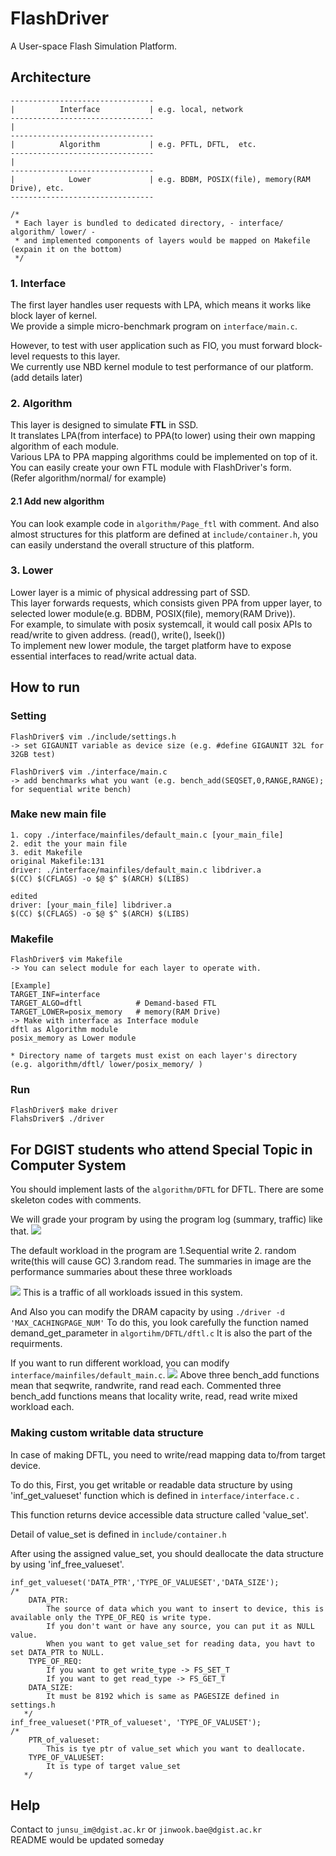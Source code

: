 # FlashDriver
A User-space Flash Simulation Platform.

## Architecture
```
--------------------------------
|          Interface           | e.g. local, network
--------------------------------
|
--------------------------------
|          Algorithm           | e.g. PFTL, DFTL,  etc.
--------------------------------
|
--------------------------------
|            Lower             | e.g. BDBM, POSIX(file), memory(RAM Drive), etc.
--------------------------------

/*
 * Each layer is bundled to dedicated directory, - interface/ algorithm/ lower/ -
 * and implemented components of layers would be mapped on Makefile (expain it on the bottom)
 */
```

### 1. Interface
The first layer handles user requests with LPA, which means it works like block layer of kernel.  
We provide a simple micro-benchmark program on ```interface/main.c```.  

However, to test with user application such as FIO, you must forward block-level requests to this layer.  
We currently use NBD kernel module to test performance of our platform. (add details later)  


### 2. Algorithm
This layer is designed to simulate **FTL** in SSD.  
It translates LPA(from interface) to PPA(to lower) using their own mapping algorithm of each module.  
Various LPA to PPA mapping algorithms could be implemented on top of it.  
You can easily create your own FTL module with FlashDriver's form.  
(Refer algorithm/normal/ for example)

####  2.1 Add new algorithm
You can look example code in ```algorithm/Page_ftl``` with comment.
And also almost structures for this platform are defined at ```include/container.h```, you can easily understand the overall structure of this platform.


### 3. Lower
Lower layer is a mimic of physical addressing part of SSD.  
This layer forwards requests, which consists given PPA from upper layer, to selected lower module(e.g. BDBM, POSIX(file), memory(RAM Drive)).  
For example, to simulate with posix systemcall, it would call posix APIs to read/write to given address. (read(), write(), lseek())  
To implement new lower module, the target platform have to expose essential interfaces to read/write actual data.  

## How to run
### Setting
```
FlashDriver$ vim ./include/settings.h
-> set GIGAUNIT variable as device size (e.g. #define GIGAUNIT 32L for 32GB test)

FlashDriver$ vim ./interface/main.c
-> add benchmarks what you want (e.g. bench_add(SEQSET,0,RANGE,RANGE); for sequential write bench)
```

### Make new main file
```
1. copy ./interface/mainfiles/default_main.c [your_main_file]
2. edit the your main file
3. edit Makefile
original Makefile:131
driver: ./interface/mainfiles/default_main.c libdriver.a
$(CC) $(CFLAGS) -o $@ $^ $(ARCH) $(LIBS)

edited
driver: [your_main_file] libdriver.a
$(CC) $(CFLAGS) -o $@ $^ $(ARCH) $(LIBS)
```

### Makefile
```
FlashDriver$ vim Makefile
-> You can select module for each layer to operate with.

[Example]
TARGET_INF=interface
TARGET_ALGO=dftl            # Demand-based FTL
TARGET_LOWER=posix_memory   # memory(RAM Drive)
-> Make with interface as Interface module
dftl as Algorithm module
posix_memory as Lower module

* Directory name of targets must exist on each layer's directory
(e.g. algorithm/dftl/ lower/posix_memory/ )
```

### Run
```
FlashDriver$ make driver
FlahsDriver$ ./driver
```

## For DGIST students who attend Special Topic in Computer System
You should implement lasts of the ```algorithm/DFTL``` for DFTL.
There are some skeleton codes with comments.

We will grade your program by using the program log (summary, traffic) like that.
<img src="./summary.png"/>

The default workload in the program are 1.Sequential write 2. random write(this will cause GC) 3.random read.
The summaries in image are the performance summaries about these three workloads

<img src="./traffic.png"/>
This is a traffic of all workloads issued in this system.

And Also you can modify the DRAM capacity by using ```./driver -d 'MAX_CACHINGPAGE_NUM'```
To do this, you look carefully the function named demand_get_parameter in ```algortihm/DFTL/dftl.c```
It is also the part of the requirments.

If you want to run different workload, you can modify  ```interface/mainfiles/default_main.c```.
<img src="./main.png"/>
Above three bench_add functions mean that seqwrite, randwrite, rand read each.
Commented three bench_add functions means that locality write, read, read write mixed workload each.


### Making custom writable data structure
In case of making DFTL, you need to write/read mapping data to/from target device.

To do this, First, you get writable or readable data structure by using 'inf_get_valueset' function which is defined in ```interface/interface.c``` .

This function returns device accessible data structure called 'value_set'.

Detail of value_set is defined in ```include/container.h```

After using the assigned value_set, you should deallocate the data structure by using 'inf_free_valueset'.

```
inf_get_valueset('DATA_PTR','TYPE_OF_VALUESET','DATA_SIZE');
/*
	DATA_PTR: 
		The source of data which you want to insert to device, this is available only the TYPE_OF_REQ is write type.
		If you don't want or have any source, you can put it as NULL value. 
		When you want to get value_set for reading data, you havt to set DATA_PTR to NULL.
	TYPE_OF_REQ: 
		If you want to get write_type -> FS_SET_T
		If you want to get read_type -> FS_GET_T
	DATA_SIZE:
		It must be 8192 which is same as PAGESIZE defined in settings.h
   */
inf_free_valueset('PTR_of_valueset', 'TYPE_OF_VALUSET');
/*
	PTR_of_valueset:
		This is tye ptr of value_set which you want to deallocate.
	TYPE_OF_VALUESET:
		It is type of target value_set
   */
```

## Help
Contact to ```junsu_im@dgist.ac.kr``` or ```jinwook.bae@dgist.ac.kr```  
README would be updated someday

